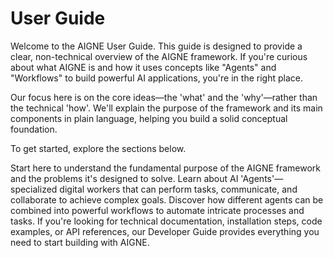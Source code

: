 # User Guide

Welcome to the AIGNE User Guide. This guide is designed to provide a clear, non-technical overview of the AIGNE framework. If you're curious about what AIGNE is and how it uses concepts like "Agents" and "Workflows" to build powerful AI applications, you're in the right place.

Our focus here is on the core ideas—the 'what' and the 'why'—rather than the technical 'how'. We'll explain the purpose of the framework and its main components in plain language, helping you build a solid conceptual foundation.

To get started, explore the sections below.

<x-cards data-columns="3">
  <x-card data-title="What is AIGNE?" data-icon="lucide:help-circle" data-href="/user-guide/what-is-aigne">
    Start here to understand the fundamental purpose of the AIGNE framework and the problems it's designed to solve.
  </x-card>
  <x-card data-title="Understanding Agents" data-icon="lucide:bot" data-href="/user-guide/understanding-agents">
    Learn about AI 'Agents'—specialized digital workers that can perform tasks, communicate, and collaborate to achieve complex goals.
  </x-card>
  <x-card data-title="Building with Workflows" data-icon="lucide:workflow" data-href="/user-guide/building-with-workflows">
    Discover how different agents can be combined into powerful workflows to automate intricate processes and tasks.
  </x-card>
</x-cards>

<x-card data-title="For Developers" data-icon="lucide:code-2" data-horizontal="true" data-href="/developer-guide" data-cta="View Developer Guide">
  If you're looking for technical documentation, installation steps, code examples, or API references, our Developer Guide provides everything you need to start building with AIGNE.
</x-card>